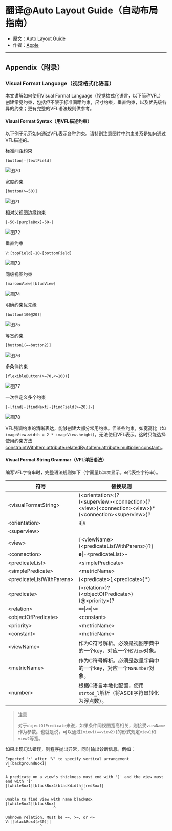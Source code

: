 # 翻译@Auto Layout Guide（自动布局指南）

- 原文：[Auto Layout Guide](https://developer.apple.com/library/content/documentation/UserExperience/Conceptual/AutolayoutPG/index.html#//apple_ref/doc/uid/TP40010853)
- 作者：[Apple](https://developer.apple.com/library/content/navigation/)

---

## Appendix（附录）

### Visual Format Language（视觉格式化语言）

本文讲解如何使用Visual Format Language（视觉格式化语言，以下简称VFL）创建常见约束，包括但不限于标准间距约束，尺寸约束，垂直约束，以及优先级各异的约束；更有完整的VFL语法规则供参考。

#### Visual Format Syntax（用VFL描述约束）

以下例子示范如何通过VFL表示各种约束。请特别注意图片中约束关系是如何通过VFL描述的。

标准间距约束

```
[button]-[textField]
```

![图70](http://ohqrsnfvu.bkt.clouddn.com/auto-layout-guide/%E5%9B%BE70.png)

宽度约束

```
[button(>=50)]
```

![图71](http://ohqrsnfvu.bkt.clouddn.com/auto-layout-guide/%E5%9B%BE71.png)

相对父视图边缘约束

```
|-50-[purpleBox]-50-|
```

![图72](http://ohqrsnfvu.bkt.clouddn.com/auto-layout-guide/%E5%9B%BE72.png)

垂直约束

```
V:[topField]-10-[bottomField]
```

![图73](http://ohqrsnfvu.bkt.clouddn.com/auto-layout-guide/%E5%9B%BE73.png)

同级视图约束

```
[maroonView][blueView]
```

![图74](http://ohqrsnfvu.bkt.clouddn.com/auto-layout-guide/%E5%9B%BE74.png)

明确约束优先级

```
[button(100@20)]
```

![图75](http://ohqrsnfvu.bkt.clouddn.com/auto-layout-guide/%E5%9B%BE75.png)

等宽约束

```
[button1(==button2)]
```

![图76](http://ohqrsnfvu.bkt.clouddn.com/auto-layout-guide/%E5%9B%BE76.png)

多条件约束

```
[flexibleButton(>=70,<=100)]
```

![图77](http://ohqrsnfvu.bkt.clouddn.com/auto-layout-guide/%E5%9B%BE77.png)

一次性定义多个约束

```
|-[find]-[findNext]-[findField(>=20)]-|
```

![图78](http://ohqrsnfvu.bkt.clouddn.com/auto-layout-guide/%E5%9B%BE78.png)

VFL强调约束的清晰表达，能够创建大部分常用约束。但某些约束，如宽高比（如`imageView.width = 2 * imageView.height`），无法使用VFL表示。这时只能选择使用约束方法[constraintWithItem:attribute:relatedBy:toItem:attribute:multiplier:constant:](https://developer.apple.com/documentation/appkit/nslayoutconstraint/1526954-constraintwithitem)。


#### Visual Format String Grammar（VFL详细语法）

编写VFL字符串时，完整语法规则如下（字面量以`高亮`显示，**e**代表空字符串）。

符号  | 替换规则
------------- | -------------
\<visualFormatString\>  | (\<orientation\>:)? <br>(\<superview\>\<connection\>)?<br>\<view\>(\<connection\>\<view\>)*<br>(\<connection\>\<superview\>)?
\<orientation\>  | `H`\|`V`
\<superview\>  | |
\<view\>  | `[`\<viewName\>(\<predicateListWithParens\>)?`]`
\<connection\>  | **e**\|-\<predicateList\>-|-
\<predicateList\>  | \<simplePredicate\>|\<predicateListWithParens\>
\<simplePredicate\>  | \<metricName\>|\<positiveNumber\>
\<predicateListWithParens\>  | (\<predicate\>(,\<predicate\>)\*)
\<predicate\>  | (\<relation\>)?(\<objectOfPredicate\>)(@\<priority\>)?
\<relation\>  | `==`\|`<=`\|`>=`
\<objectOfPredicate\>  | \<constant\>|\<viewName\> (see note)
\<priority\>  | \<metricName\>|\<number\>
\<constant\>  | \<metricName\>|\<number\>
\<viewName\>  | 作为C符号解析。必须是视图字典中的一个key，对应一个`NSView`对象。
\<metricName\>  | 作为C符号解析。必须是数量字典中的一个key，对应一个`NSNumber`对象。
\<number\>  | 根据C语言本地化配置，使用`strtod_l`解析（将ASCII字符串转化为浮点数）。

>注意
>
>对于`objectOfPredicate`来说，如果条件同视图宽高相关，则接受`viewName`作为参数。也就是说，可以通过`[view1(==view2)]`的形式规定`view1`和`view2`等宽。


如果出现句法错误，则程序抛出异常，同时输出诊断信息。例如：

```
Expected ':' after 'V' to specify vertical arrangement
V|[backgroundBox]|
 ^
 
A predicate on a view's thickness must end with ')' and the view must end with ']'
|[whiteBox1][blackBox4(blackWidth][redBox]|
                                 ^
 
Unable to find view with name blackBox
|[whiteBox2][blackBox]
                     ^
 
Unknown relation. Must be ==, >=, or <=
V:|[blackBox4(>30)]|
               ^
```
